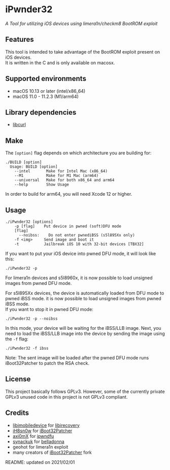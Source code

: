 # iPwnder32  
*A Tool for utilizing iOS devices using limera1n/checkm8  BootROM exploit*  

## Features  
This tool is intended to take advantage of the BootROM exploit present on iOS devices.  
It is written in the C and is only available on macosx.  

## Supported environments  
- macOS 10.13 or later (intel/x86_64)  
- macOS 11.0 - 11.2.3 (M1/arm64)  

## Library dependencies  
- [libcurl](https://github.com/curl/curl)  


## Make  
The `[option]` flag depends on which architecture you are building for:  
```
./BUILD [option]
  Usage: BUILD [option]
    --intel       Make for Intel Mac (x86_64)
    --M1          Make for M1 Mac (arm64)
    --universal   Make for both x86_64 and arm64
    --help        Show Usage
```
In order to build for arm64, you will need Xcode 12 or higher.  


## Usage  
```
./iPwnder32 [options]
    -p [flag]    Put device in pwned (soft)DFU mode
    [flag]
      --noibss:    Do not enter pwnediBSS (s5l895Xx only)
    -f <img>     Send image and boot it
    -t           Jailbreak iOS 10 with 32-bit devices [TBX32]
```

If you want to put your iOS device into pwned DFU mode, it will look like this:  
```
./iPwnder32 -p
```
For limera1n devices and s5l8960x, it is now possible to load unsigned images from pwned DFU mode.  

For s5l895Xx devices, the device is automatically loaded from DFU mode to pwned iBSS mode. it is now possible to load unsigned images from pwned iBSS mode.  
If you want to stop it in pwned DFU mode:  
```
./iPwnder32 -p --noibss
```

In this mode, your device will be waiting for the iBSS/LLB image. Next, you need to load the iBSS/LLB image into the device by sending the image using the `-f` flag:  
```
./iPwnder32 -f ibss
```
Note: The sent image will be loaded after the pwned DFU mode runs iBoot32Patcher to patch the RSA check.  


## License  
This project basically follows GPLv3. However, some of the currently private GPLv3 unused code in this project is not GPLv3 compliant.  


## Credits  
- [libimobiledevice](https://github.com/libimobiledevice) for [libirecovery](https://github.com/libimobiledevice/libirecovery)  
- [iH8sn0w](https://github.com/iH8sn0w) for [iBoot32Patcher](https://github.com/iH8sn0w/iBoot32Patcher)  
- [axi0mX](https://github.com/axi0mX) for [ipwndfu](https://github.com/axi0mX/ipwndfu)  
- [synackuk](https://github.com/synackuk) for [belladonna](https://github.com/synackuk/belladonna)  
- geohot for limera1n exploit  
- many creators of [iBoot32Patcher](https://github.com/dora2-iOS/iBoot32Patcher) fork  


README: updated on 2021/02/01  
